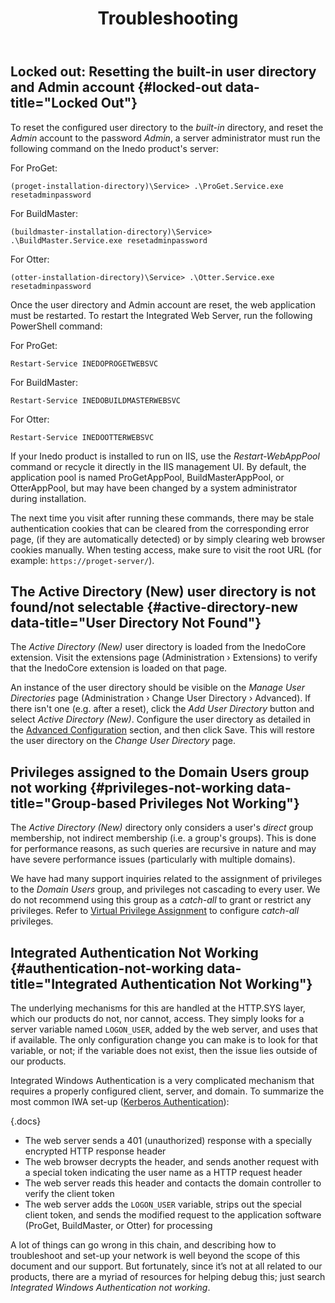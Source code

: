 ﻿---
title: Troubleshooting
sequence: 40
keywords: ldap,active-directory
show-headings-in-nav: true
---

## Locked out: Resetting the built-in user directory and Admin account {#locked-out data-title="Locked Out"}

To reset the configured user directory to the *built-in* directory, and reset the *Admin* account to the password *Admin*, a server administrator must run the following command on the Inedo product's server:

For ProGet:

```
(proget-installation-directory)\Service> .\ProGet.Service.exe resetadminpassword
```

For BuildMaster:

```
(buildmaster-installation-directory)\Service> .\BuildMaster.Service.exe resetadminpassword
```

For Otter:

```
(otter-installation-directory)\Service> .\Otter.Service.exe resetadminpassword
```

Once the user directory and Admin account are reset, the web application must be restarted. To restart the Integrated Web Server, run the following PowerShell command:

For ProGet:

```
Restart-Service INEDOPROGETWEBSVC
```

For BuildMaster:

```
Restart-Service INEDOBUILDMASTERWEBSVC
```

For Otter:

```
Restart-Service INEDOOTTERWEBSVC
```

If your Inedo product is installed to run on IIS, use the *Restart-WebAppPool* command or recycle it directly in the IIS management UI. By default, the application pool is named ProGetAppPool, BuildMasterAppPool, or OtterAppPool, but may have been changed by a system administrator during installation.

The next time you visit after running these commands, there may be stale authentication cookies that can be cleared from the corresponding error page, (if they are automatically detected) or by simply clearing web browser cookies manually. When testing access, make sure to visit the root URL (for example: `https://proget-server/`).

## The Active Directory (New) user directory is not found/not selectable {#active-directory-new data-title="User Directory Not Found"}

The *Active Directory (New)* user directory is loaded from the InedoCore extension. Visit the extensions page (Administration &rsaquo; Extensions) to verify that the InedoCore extension is loaded on that page.

An instance of the user directory should be visible on the *Manage User Directories* page (Administration &rsaquo; Change User Directory &rsaquo; Advanced). If there isn't one (e.g. after a reset), click the *Add User Directory* button and select *Active Directory (New)*. Configure the user directory as detailed in the [Advanced Configuration](/docs/various/ldap/advanced) section, and then click Save. This will restore the user directory on the *Change User Directory* page.

## Privileges assigned to the Domain Users group not working {#privileges-not-working data-title="Group-based Privileges Not Working"}

The *Active Directory (New)* directory only considers a user's *direct* group membership, not indirect membership (i.e. a group's groups). This is done for performance reasons, as such queries are recursive in nature and may have severe performance issues (particularly with multiple domains).

We have had many support inquiries related to the assignment of privileges to the *Domain Users* group, and privileges not cascading to every user. We do not recommend using this group as a *catch-all* to grant or restrict any privileges. Refer to [Virtual Privilege Assignment](ldap-active-directory#virtual-privilege-assignment) to configure *catch-all* privileges.

## Integrated Authentication Not Working {#authentication-not-working data-title="Integrated Authentication Not Working"}

The underlying mechanisms for this are handled at the HTTP.SYS layer, which our products do not, nor cannot, access. They simply looks for a server variable named `LOGON_USER`, added by the web server, and uses that if available. The only configuration change you can make is to look for that variable, or not; if the variable does not exist, then the issue lies outside of our products.

Integrated Windows Authentication is a very complicated mechanism that requires a properly configured client, server, and domain. To summarize the most common IWA set-up ([Kerberos Authentication](https://technet.microsoft.com/en-us/library/cc772815(v=ws.10).aspx)):

{.docs}
- The web server sends a 401 (unauthorized) response with a specially encrypted HTTP response header
- The web browser decrypts the header, and sends another request with a special token indicating the user name as a HTTP request header
- The web server reads this header and contacts the domain controller to verify the client token
- The web server adds the `LOGON_USER` variable, strips out the special client token, and sends the modified request to the application software (ProGet, BuildMaster, or Otter) for processing

A lot of things can go wrong in this chain, and describing how to troubleshoot and set-up your network is well beyond the scope of this document and our support. But fortunately, since it’s not at all related to our products, there are a myriad of resources for helping debug this; just search *Integrated Windows Authentication not working*.
